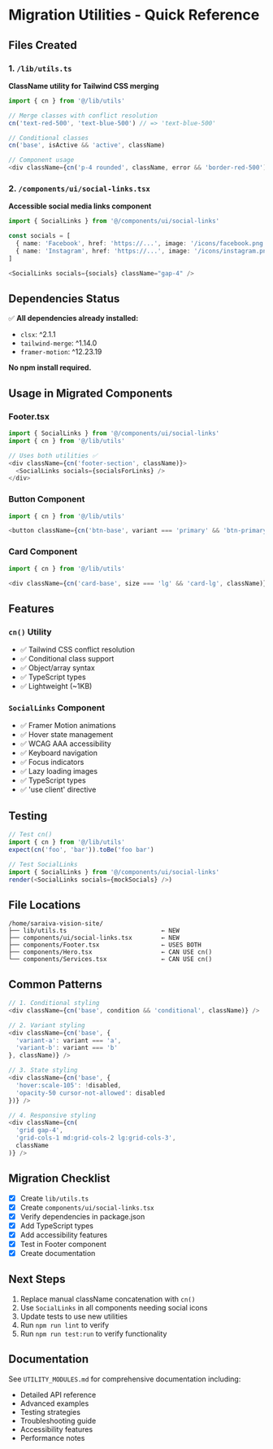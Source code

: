 # Migration Utilities - Quick Reference

## Files Created

### 1. `/lib/utils.ts` 
**ClassName utility for Tailwind CSS merging**

```typescript
import { cn } from '@/lib/utils'

// Merge classes with conflict resolution
cn('text-red-500', 'text-blue-500') // => 'text-blue-500'

// Conditional classes
cn('base', isActive && 'active', className)

// Component usage
<div className={cn('p-4 rounded', className, error && 'border-red-500')} />
```

### 2. `/components/ui/social-links.tsx`
**Accessible social media links component**

```typescript
import { SocialLinks } from '@/components/ui/social-links'

const socials = [
  { name: 'Facebook', href: 'https://...', image: '/icons/facebook.png' },
  { name: 'Instagram', href: 'https://...', image: '/icons/instagram.png' }
]

<SocialLinks socials={socials} className="gap-4" />
```

## Dependencies Status

✅ **All dependencies already installed:**
- `clsx`: ^2.1.1
- `tailwind-merge`: ^1.14.0  
- `framer-motion`: ^12.23.19

**No npm install required.**

## Usage in Migrated Components

### Footer.tsx
```typescript
import { SocialLinks } from '@/components/ui/social-links'
import { cn } from '@/lib/utils'

// Uses both utilities ✅
<div className={cn('footer-section', className)}>
  <SocialLinks socials={socialsForLinks} />
</div>
```

### Button Component
```typescript
import { cn } from '@/lib/utils'

<button className={cn('btn-base', variant === 'primary' && 'btn-primary', className)}>
```

### Card Component  
```typescript
import { cn } from '@/lib/utils'

<div className={cn('card-base', size === 'lg' && 'card-lg', className)}>
```

## Features

### `cn()` Utility
- ✅ Tailwind CSS conflict resolution
- ✅ Conditional class support
- ✅ Object/array syntax
- ✅ TypeScript types
- ✅ Lightweight (~1KB)

### `SocialLinks` Component
- ✅ Framer Motion animations
- ✅ Hover state management
- ✅ WCAG AAA accessibility
- ✅ Keyboard navigation
- ✅ Focus indicators
- ✅ Lazy loading images
- ✅ TypeScript types
- ✅ 'use client' directive

## Testing

```typescript
// Test cn()
import { cn } from '@/lib/utils'
expect(cn('foo', 'bar')).toBe('foo bar')

// Test SocialLinks
import { SocialLinks } from '@/components/ui/social-links'
render(<SocialLinks socials={mockSocials} />)
```

## File Locations

```
/home/saraiva-vision-site/
├── lib/utils.ts                          ← NEW
├── components/ui/social-links.tsx        ← NEW
├── components/Footer.tsx                 ← USES BOTH
├── components/Hero.tsx                   ← CAN USE cn()
└── components/Services.tsx               ← CAN USE cn()
```

## Common Patterns

```typescript
// 1. Conditional styling
<div className={cn('base', condition && 'conditional', className)} />

// 2. Variant styling
<div className={cn('base', {
  'variant-a': variant === 'a',
  'variant-b': variant === 'b'
}, className)} />

// 3. State styling
<div className={cn('base', {
  'hover:scale-105': !disabled,
  'opacity-50 cursor-not-allowed': disabled
})} />

// 4. Responsive styling
<div className={cn(
  'grid gap-4',
  'grid-cols-1 md:grid-cols-2 lg:grid-cols-3',
  className
)} />
```

## Migration Checklist

- [x] Create `lib/utils.ts`
- [x] Create `components/ui/social-links.tsx`
- [x] Verify dependencies in package.json
- [x] Add TypeScript types
- [x] Add accessibility features
- [x] Test in Footer component
- [x] Create documentation

## Next Steps

1. Replace manual className concatenation with `cn()`
2. Use `SocialLinks` in all components needing social icons
3. Update tests to use new utilities
4. Run `npm run lint` to verify
5. Run `npm run test:run` to verify functionality

## Documentation

See `UTILITY_MODULES.md` for comprehensive documentation including:
- Detailed API reference
- Advanced examples
- Testing strategies
- Troubleshooting guide
- Accessibility features
- Performance notes
